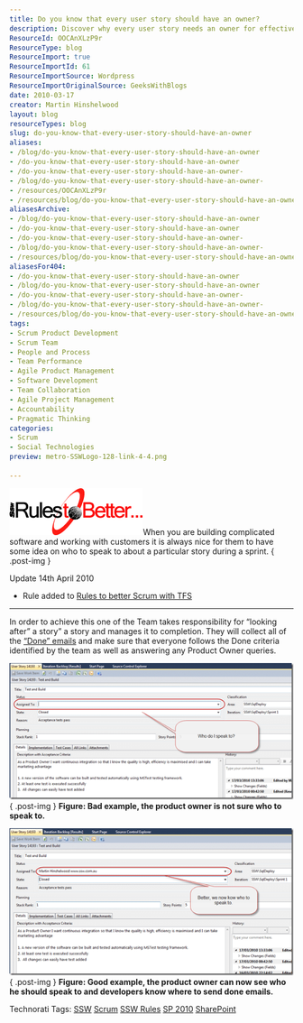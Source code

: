 ```yaml
---
title: Do you know that every user story should have an owner?
description: Discover why every user story needs an owner for effective Scrum management. Enhance your team's communication and streamline project success!
ResourceId: OOCAnXLzP9r
ResourceType: blog
ResourceImport: true
ResourceImportId: 61
ResourceImportSource: Wordpress
ResourceImportOriginalSource: GeeksWithBlogs
date: 2010-03-17
creator: Martin Hinshelwood
layout: blog
resourceTypes: blog
slug: do-you-know-that-every-user-story-should-have-an-owner
aliases:
- /blog/do-you-know-that-every-user-story-should-have-an-owner
- /do-you-know-that-every-user-story-should-have-an-owner
- /do-you-know-that-every-user-story-should-have-an-owner-
- /blog/do-you-know-that-every-user-story-should-have-an-owner-
- /resources/OOCAnXLzP9r
- /resources/blog/do-you-know-that-every-user-story-should-have-an-owner
aliasesArchive:
- /blog/do-you-know-that-every-user-story-should-have-an-owner
- /do-you-know-that-every-user-story-should-have-an-owner
- /do-you-know-that-every-user-story-should-have-an-owner-
- /blog/do-you-know-that-every-user-story-should-have-an-owner-
- /resources/blog/do-you-know-that-every-user-story-should-have-an-owner
aliasesFor404:
- /do-you-know-that-every-user-story-should-have-an-owner
- /blog/do-you-know-that-every-user-story-should-have-an-owner
- /do-you-know-that-every-user-story-should-have-an-owner-
- /blog/do-you-know-that-every-user-story-should-have-an-owner-
- /resources/blog/do-you-know-that-every-user-story-should-have-an-owner
tags:
- Scrum Product Development
- Scrum Team
- People and Process
- Team Performance
- Agile Product Management
- Software Development
- Team Collaboration
- Agile Project Management
- Accountability
- Pragmatic Thinking
categories:
- Scrum
- Social Technologies
preview: metro-SSWLogo-128-link-4-4.png

---
```

![RulestoBetter](images/4190b47a081e_B7FB-RulestoBetter_-3-3.gif)When you are building complicated software and working with customers it is always nice for them to have some idea on who to speak to about a particular story during a sprint.
{ .post-img }

Update 14th April 2010

- Rule added to [Rules to better Scrum with TFS](http://sharepoint.ssw.com.au/Standards/Management/RulesToBetterScrumUsingTFS/)

---

In order to achieve this one of the Team takes responsibility for “looking after” a story” a story and manages it to completion. They will collect all of the [“Done” emails](http://www.ssw.com.au/ssw/Standards/Rules/RulesToBetterEmail.aspx#ReplyAndDelete) and make sure that everyone follows the Done criteria identified by the team as well as answering any Product Owner queries.

![image](images/4190b47a081e_B7FB-image_-1-1.png)  
{ .post-img }
**Figure: Bad example, the product owner is not sure who to speak to.**

![image](images/4190b47a081e_B7FB-image_-2-2.png)  
{ .post-img }
**Figure: Good example, the product owner can now see who he should speak to and developers know where to send done emails.**

Technorati Tags: [SSW](http://technorati.com/tags/SSW) [Scrum](http://technorati.com/tags/Scrum) [SSW Rules](http://technorati.com/tags/SSW+Rules) [SP 2010](http://technorati.com/tags/SP+2010) [SharePoint](http://technorati.com/tags/SharePoint)
